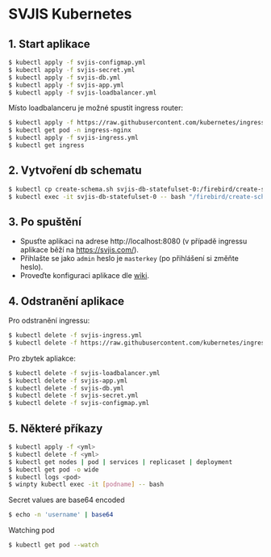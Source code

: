 # SVJIS Kubernetes

## 1. Start aplikace
```sh
$ kubectl apply -f svjis-configmap.yml
$ kubectl apply -f svjis-secret.yml
$ kubectl apply -f svjis-db.yml
$ kubectl apply -f svjis-app.yml
$ kubectl apply -f svjis-loadbalancer.yml
```

Místo loadbalanceru je možné spustit ingress router:

```sh
$ kubectl apply -f https://raw.githubusercontent.com/kubernetes/ingress-nginx/controller-v0.41.2/deploy/static/provider/cloud/deploy.yaml
$ kubectl get pod -n ingress-nginx
$ kubectl apply -f svjis-ingress.yml
$ kubectl get ingress
```

## 2. Vytvoření db schematu
```sh
$ kubectl cp create-schema.sh svjis-db-statefulset-0:/firebird/create-schema.sh
$ kubectl exec -it svjis-db-statefulset-0 -- bash "/firebird/create-schema.sh"
```

## 3. Po spuštění
* Spusťte aplikaci na adrese http://localhost:8080 (v případě ingressu aplikace běží na https://svjis.com/). 
* Přihlašte se jako `admin` heslo je `masterkey` (po přihlášení si změňte heslo). 
* Proveďte konfiguraci aplikace dle [wiki](https://github.com/svjis/svjis/wiki/Parametrizace).

## 4. Odstranění aplikace
Pro odstranění ingressu:
```sh
$ kubectl delete -f svjis-ingress.yml
$ kubectl delete -f https://raw.githubusercontent.com/kubernetes/ingress-nginx/controller-v0.41.2/deploy/static/provider/cloud/deploy.yaml
```
Pro zbytek apliakce:
```sh
$ kubectl delete -f svjis-loadbalancer.yml
$ kubectl delete -f svjis-app.yml
$ kubectl delete -f svjis-db.yml
$ kubectl delete -f svjis-secret.yml
$ kubectl delete -f svjis-configmap.yml
```

## 5. Některé příkazy
```sh
$ kubectl apply -f <yml>
$ kubectl delete -f <yml>
$ kubectl get nodes | pod | services | replicaset | deployment
$ kubectl get pod -o wide
$ kubectl logs <pod>
$ winpty kubectl exec -it [podname] -- bash
```

Secret values are base64 encoded
```sh
$ echo -n 'username' | base64
```

Watching pod
```sh
$ kubectl get pod --watch
```

